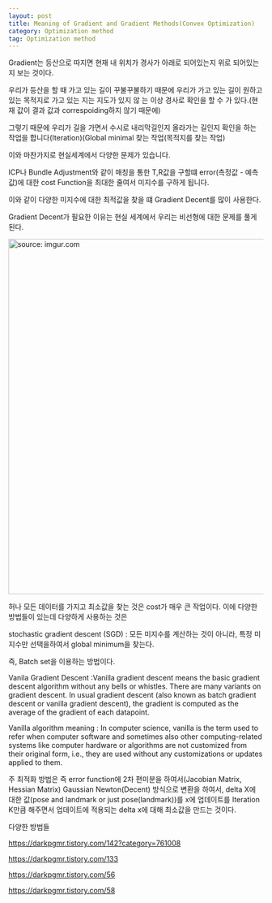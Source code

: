 ```yaml
---
layout: post
title: Meaning of Gradient and Gradient Methods(Convex Optimization)
category: Optimization method
tag: Optimization method
---
```


Gradient는 등산으로 따지면 현재 내 위치가 경사가 아래로 되어있는지 위로 되어있는지 보는 것이다.

우리가 등산을 할 때 가고 있는 길이 꾸불꾸불하기 때문에 우리가 가고 있는 길이 원하고 있는 목적지로 가고 있는 지는 지도가 있지 않
는 이상 경사로 확인을 할 수 가 있다.(현재 값이 결과 값과 correspoiding하지 않기 때문에)

그렇기 때문에 우리가 길을 가면서 수시로 내리막길인지 올라가는 길인지 확인을 하는 작업을 합니다(Iteration)(Global minimal 찾는 작업(목적지를 찾는 작업)

이와 마찬가지로 현실세계에서 다양한 문제가 있습니다.

ICP나 Bundle Adjustment와 같이 매칭을 통한 T,R값을 구할떄 error(측정값 - 예측값)에 대한 cost Function을 최대한 줄여서 미지수를 구하게 됩니다.

이와 같이 다양한 미지수에 대한 최적값을 찾을 떄 Gradient Decent를 많이 사용한다.

Gradient Decent가 필요한 이유는 현실 세계에서 우리는 비선형에 대한 문제를 풀게 된다.

<a href="https://postimg.cc/rKMbSLgt"><img src="https://i.postimg.cc/yYZHC1Zn/Kakao-Talk-Photo-2022-01-09-17-48-00.jpg" width="700px" title="source: imgur.com" /><a>

허나 모든 데이터를 가지고 최소값을 찾는 것은 cost가 매우 큰 작업이다. 이에 다양한 방법들이 있는데 다양하게 사용하는 것은

stochastic gradient descent (SGD) : 모든 미지수를 계산하는 것이 아니라, 특정 미지수만 선택을하여서 global minimum을 찾는다.

즉, Batch set을 이용하는 방법이다.

Vanila Gradient Descent :Vanilla gradient descent means the basic gradient descent algorithm without any bells or whistles. There are many variants on gradient descent. In usual gradient descent (also known as batch gradient descent or vanilla gradient descent), the gradient is computed as the average of the gradient of each datapoint.

Vanilla algorithm meaning : In computer science, vanilla is the term used to refer when computer software and sometimes also other computing-related systems like computer hardware or algorithms are not customized from their original form, i.e., they are used without any customizations or updates applied to them.


주 최적화 방법은 즉 error function에 2차 편미분을 하여서(Jacobian Matrix, Hessian Matrix) Gaussian Newton(Decent) 방식으로 변환을 하여서, delta X에 대한 값(pose and landmark or just pose(landmark))를 x에 업데이트를 Iteration K만큼 해주면서 업데이트에 적용되는 delta x에 대해 최소값을 만드는 것이다.


다양한 방법들

https://darkpgmr.tistory.com/142?category=761008

https://darkpgmr.tistory.com/133

https://darkpgmr.tistory.com/56

https://darkpgmr.tistory.com/58

